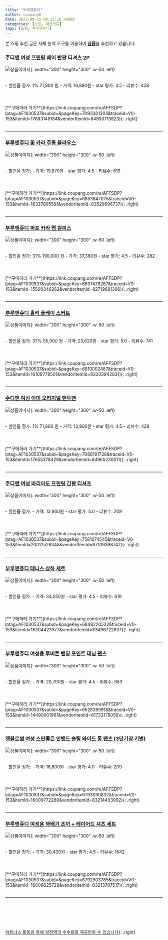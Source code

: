 ```yaml
---
title: "부루앤쥬디"
author: coupang6
date: 2023-09-25 08:15:28 +0800
categories: [쇼핑, 패션의류]
tags: [쇼핑, 부루앤쥬디]
---
```


본 쇼핑 추천 글은 자체 분석 도구를 이용하여 [**상품**](https://link.coupang.com/a/bao1ui)을 추천하고 있습니다.

### [주디앤 여성 프린팅 베어 반팔 티셔츠 2P](https://link.coupang.com/re/AFFSDP?lptag=AF1030537&subid=&pageKey=7093301204&traceid=V0-153&itemId=17683149184&vendorItemId=84850715923)

![상품이미지](https://thumbnail6.coupangcdn.com/thumbnails/remote/230x230ex/image/vendor_inventory/5796/71e39599e7c0562fbdf9d821f424255acfadde887256d5b3ed94355a7021.jpg){: width="300" height="300" .w-50 .left}


<br>
- 할인율 정가: 1%  71,800   원
- 가격: 16,880원
- star 평가: 4.5
- 리뷰수: 428
<br>
<br>
<br>
<br>
[**구매하러 가기**](https://link.coupang.com/re/AFFSDP?lptag=AF1030537&subid=&pageKey=7093301204&traceid=V0-153&itemId=17683149184&vendorItemId=84850715923){: .right}
<br>
<br>

---

### [부루앤쥬디 꽃 카라 주름 블라우스](https://link.coupang.com/re/AFFSDP?lptag=AF1030537&subid=&pageKey=6853847075&traceid=V0-153&itemId=16337805591&vendorItemId=83529696737)

![상품이미지](https://thumbnail6.coupangcdn.com/thumbnails/remote/230x230ex/image/rs_quotation_api/iyjnhgfo/88d862ba8989430ebc433e2532ed46c5.jpg){: width="300" height="300" .w-50 .left}


<br>
- 할인율 정가: 
- 가격: 19,870원
- star 평가: 4.5
- 리뷰수: 619
<br>
<br>
<br>
<br>
[**구매하러 가기**](https://link.coupang.com/re/AFFSDP?lptag=AF1030537&subid=&pageKey=6853847075&traceid=V0-153&itemId=16337805591&vendorItemId=83529696737){: .right}
<br>
<br>

---

### [부루앤쥬디 퍼프 카라 랩 원피스](https://link.coupang.com/re/AFFSDP?lptag=AF1030537&subid=&pageKey=6697478267&traceid=V0-153&itemId=15500346262&vendorItemId=82719681306)

![상품이미지](https://thumbnail10.coupangcdn.com/thumbnails/remote/230x230ex/image/rs_quotation_api/8bofgvko/0d8a4905a1b745b9af2e3bb9f195d070.jpg){: width="300" height="300" .w-50 .left}


<br>
- 할인율 정가: 31%  190,000   원
- 가격: 37,360원
- star 평가: 4.5
- 리뷰수: 282
<br>
<br>
<br>
<br>
[**구매하러 가기**](https://link.coupang.com/re/AFFSDP?lptag=AF1030537&subid=&pageKey=6697478267&traceid=V0-153&itemId=15500346262&vendorItemId=82719681306){: .right}
<br>
<br>

---

### [부루앤쥬디 홀리 플레이 스커트](https://link.coupang.com/re/AFFSDP?lptag=AF1030537&subid=&pageKey=6810002487&traceid=V0-153&itemId=16106778501&vendorItemId=83303942831)

![상품이미지](https://thumbnail7.coupangcdn.com/thumbnails/remote/230x230ex/image/rs_quotation_api/efrqd9se/6b7fa752eab9415a9db1b6562a1df4d7.jpg){: width="300" height="300" .w-50 .left}


<br>
- 할인율 정가: 37%  55,900   원
- 가격: 23,620원
- star 평가: 5.0
- 리뷰수: 741
<br>
<br>
<br>
<br>
[**구매하러 가기**](https://link.coupang.com/re/AFFSDP?lptag=AF1030537&subid=&pageKey=6810002487&traceid=V0-153&itemId=16106778501&vendorItemId=83303942831){: .right}
<br>
<br>

---

### [주디앤 여성 아미 오리지널 맨투맨](https://link.coupang.com/re/AFFSDP?lptag=AF1030537&subid=&pageKey=7088191728&traceid=V0-153&itemId=17655378429&vendorItemId=84965230011)

![상품이미지](https://thumbnail8.coupangcdn.com/thumbnails/remote/230x230ex/image/vendor_inventory/7e83/f55e6085dbef6fad2b9c2887324758fd5aef6ce447ec1de97d57014f1654.jpg){: width="300" height="300" .w-50 .left}


<br>
- 할인율 정가: 1%  71,800   원
- 가격: 13,900원
- star 평가: 4.5
- 리뷰수: 428
<br>
<br>
<br>
<br>
[**구매하러 가기**](https://link.coupang.com/re/AFFSDP?lptag=AF1030537&subid=&pageKey=7088191728&traceid=V0-153&itemId=17655378429&vendorItemId=84965230011){: .right}
<br>
<br>

---

### [주디앤 여성 바리아도 프린팅 긴팔 티셔츠](https://link.coupang.com/re/AFFSDP?lptag=AF1030537&subid=&pageKey=7581074545&traceid=V0-153&itemId=20012526345&vendorItemId=87109398747)

![상품이미지](https://thumbnail10.coupangcdn.com/thumbnails/remote/230x230ex/image/vendor_inventory/c675/876639e063d4350469105a6d223edc163bff25b587435eb8b704d8250bbc.jpg){: width="300" height="300" .w-50 .left}


<br>
- 할인율 정가: 
- 가격: 13,900원
- star 평가: 4.0
- 리뷰수: 209
<br>
<br>
<br>
<br>
[**구매하러 가기**](https://link.coupang.com/re/AFFSDP?lptag=AF1030537&subid=&pageKey=7581074545&traceid=V0-153&itemId=20012526345&vendorItemId=87109398747){: .right}
<br>
<br>

---

### [부루앤쥬디 테니스 상하 세트](https://link.coupang.com/re/AFFSDP?lptag=AF1030537&subid=&pageKey=6848220532&traceid=V0-153&itemId=16304423377&vendorItemId=83496722837)

![상품이미지](https://thumbnail6.coupangcdn.com/thumbnails/remote/230x230ex/image/rs_quotation_api/tb2zkqef/75ce2db222a24f279c38648efdf1ce04.jpg){: width="300" height="300" .w-50 .left}


<br>
- 할인율 정가: 
- 가격: 34,050원
- star 평가: 4.5
- 리뷰수: 619
<br>
<br>
<br>
<br>
[**구매하러 가기**](https://link.coupang.com/re/AFFSDP?lptag=AF1030537&subid=&pageKey=6848220532&traceid=V0-153&itemId=16304423377&vendorItemId=83496722837){: .right}
<br>
<br>

---

### [부루앤쥬디 여성용 투버튼 밴딩 포인트 데님 팬츠](https://link.coupang.com/re/AFFSDP?lptag=AF1030537&subid=&pageKey=6528399918&traceid=V0-153&itemId=14490001961&vendorItemId=81733178059)

![상품이미지](https://thumbnail10.coupangcdn.com/thumbnails/remote/230x230ex/image/rs_quotation_api/cgppd8in/3221b6212fd84bdcb1f396c57e743e37.jpg){: width="300" height="300" .w-50 .left}


<br>
- 할인율 정가: 
- 가격: 20,700원
- star 평가: 4.5
- 리뷰수: 983
<br>
<br>
<br>
<br>
[**구매하러 가기**](https://link.coupang.com/re/AFFSDP?lptag=AF1030537&subid=&pageKey=6528399918&traceid=V0-153&itemId=14490001961&vendorItemId=81733178059){: .right}
<br>
<br>

---

### [엘블로썸 여성 스판좋은 인밴드 슬림 와이드 롱 팬츠 (3단기장 키별)](https://link.coupang.com/re/AFFSDP?lptag=AF1030537&subid=&pageKey=6793090832&traceid=V0-153&itemId=16009772269&vendorItemId=83214493092)

![상품이미지](https://thumbnail8.coupangcdn.com/thumbnails/remote/230x230ex/image/vendor_inventory/52dd/606de5b039d050b1e59f68a1d56127afa49375ff613b8770061f68c16765.jpg){: width="300" height="300" .w-50 .left}


<br>
- 할인율 정가: 
- 가격: 16,800원
- star 평가: 4.0
- 리뷰수: 209
<br>
<br>
<br>
<br>
[**구매하러 가기**](https://link.coupang.com/re/AFFSDP?lptag=AF1030537&subid=&pageKey=6793090832&traceid=V0-153&itemId=16009772269&vendorItemId=83214493092){: .right}
<br>
<br>

---

### [부루앤쥬디 여성용 꽈배기 조끼 + 레이어드 셔츠 세트](https://link.coupang.com/re/AFFSDP?lptag=AF1030537&subid=&pageKey=6792903785&traceid=V0-153&itemId=16009025728&vendorItemId=83213787517)

![상품이미지](https://thumbnail9.coupangcdn.com/thumbnails/remote/230x230ex/image/rs_quotation_api/mxilaarh/5d613f31be584b5887e5aeffb52f69a6.jpg){: width="300" height="300" .w-50 .left}


<br>
- 할인율 정가: 
- 가격: 30,430원
- star 평가: 4.5
- 리뷰수: 1642
<br>
<br>
<br>
<br>
[**구매하러 가기**](https://link.coupang.com/re/AFFSDP?lptag=AF1030537&subid=&pageKey=6792903785&traceid=V0-153&itemId=16009025728&vendorItemId=83213787517){: .right}
<br>
<br>

---
<br><br><br><br><br> [파트너스 활동을 통해 일정액의 수수료를 제공받을 수 있습니다](https://link.coupang.com/a/bao1ui){: .right}